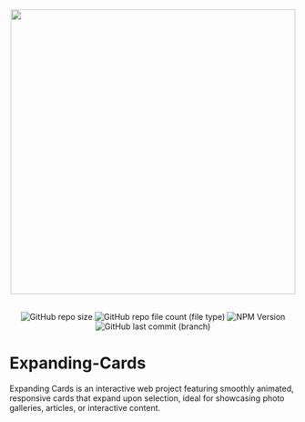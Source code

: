 <div align="center">
  <img src="https://github.com/yazansedih/Expanding-Cards/assets/137224224/0d3ad073-21c6-4e41-88a2-392eff398d4e" width=500px/>
  <br />
  <br />

 ![GitHub repo size](https://img.shields.io/github/repo-size/yazansedih/Expanding-Cards) ![GitHub repo file count (file type)](https://img.shields.io/github/directory-file-count/yazansedih/Expanding-Cards) ![NPM Version](https://img.shields.io/npm/v/npm) ![GitHub last commit (branch)](https://img.shields.io/github/last-commit/yazansedih/Expanding-Cards/main)
 
</div>  

<h1>Expanding-Cards</h1>
Expanding Cards is an interactive web project featuring smoothly animated, responsive cards that expand upon selection, ideal for showcasing photo galleries, articles, or interactive content.
